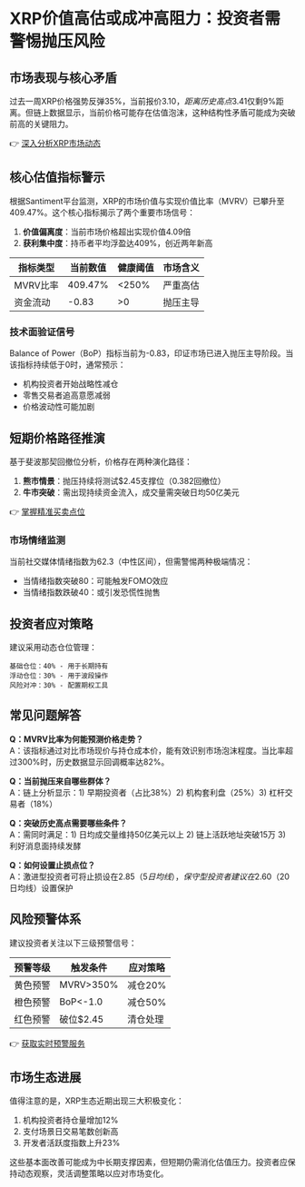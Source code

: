 # XRP价值高估或成冲高阻力：投资者需警惕抛压风险

## 市场表现与核心矛盾
过去一周XRP价格强势反弹35%，当前报价$3.10，距离历史高点$3.41仅剩9%距离。但链上数据显示，当前价格可能存在估值泡沫，这种结构性矛盾可能成为突破前高的关键阻力。

👉 [深入分析XRP市场动态](https://bit.ly/okx_welcome)

## 核心估值指标警示
根据Santiment平台监测，XRP的市场价值与实现价值比率（MVRV）已攀升至409.47%。这个核心指标揭示了两个重要市场信号：

1. **价值偏离度**：当前市场价格超出实现价值4.09倍
2. **获利集中度**：持币者平均浮盈达409%，创近两年新高

| 指标类型 | 当前数值 | 健康阈值 | 市场含义 |
|---------|----------|----------|----------|
| MVRV比率 | 409.47%  | <250%    | 严重高估 |
| 资金流动 | -0.83    | >0       | 抛压主导 |

### 技术面验证信号
Balance of Power（BoP）指标当前为-0.83，印证市场已进入抛压主导阶段。当该指标持续低于0时，通常预示：

- 机构投资者开始战略性减仓
- 零售交易者追高意愿减弱
- 价格波动性可能加剧

## 短期价格路径推演
基于斐波那契回撤位分析，价格存在两种演化路径：

1. **熊市情景**：抛压持续将测试$2.45支撑位（0.382回撤位）
2. **牛市突破**：需出现持续资金流入，成交量需突破日均50亿美元

👉 [掌握精准买卖点位](https://bit.ly/okx_welcome)

### 市场情绪监测
当前社交媒体情绪指数为62.3（中性区间），但需警惕两种极端情况：

- 当情绪指数突破80：可能触发FOMO效应
- 当情绪指数跌破40：或引发恐慌性抛售

## 投资者应对策略
建议采用动态仓位管理：
```text
基础仓位：40% - 用于长期持有
浮动仓位：30% - 用于波段操作
风险对冲：30% - 配置期权工具
```

## 常见问题解答
**Q：MVRV比率为何能预测价格走势？**  
A：该指标通过对比市场现价与持仓成本价，能有效识别市场泡沫程度。当比率超过300%时，历史数据显示回调概率达82%。

**Q：当前抛压来自哪些群体？**  
A：链上分析显示：1) 早期投资者（占比38%）2) 机构套利盘（25%）3) 杠杆交易者（18%）

**Q：突破历史高点需要哪些条件？**  
A：需同时满足：1) 日均成交量维持50亿美元以上 2) 链上活跃地址突破15万 3) 利好消息面持续发酵

**Q：如何设置止损点位？**  
A：激进型投资者可将止损设在$2.85（5日均线），保守型投资者建议在$2.60（20日均线）设置保护

## 风险预警体系
建议投资者关注以下三级预警信号：

| 预警等级 | 触发条件 | 应对策略 |
|---------|----------|----------|
| 黄色预警 | MVRV>350% | 减仓20% |
| 橙色预警 | BoP<-1.0 | 减仓50% |
| 红色预警 | 破位$2.45 | 清仓处理 |

👉 [获取实时预警服务](https://bit.ly/okx_welcome)

## 市场生态进展
值得注意的是，XRP生态近期出现三大积极变化：
1. 机构投资者持仓量增加12%
2. 支付场景日交易笔数创新高
3. 开发者活跃度指数上升23%

这些基本面改善可能成为中长期支撑因素，但短期仍需消化估值压力。投资者应保持动态观察，灵活调整策略以应对市场变化。